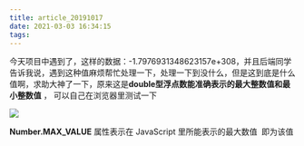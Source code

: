 ```yaml
---
title: article_20191017
date: 2021-03-03 16:34:15
tags:
---
```


今天项目中遇到了，这样的数据：-1.7976931348623157e+308，并且后端同学告诉我说，遇到这种值麻烦帮忙处理一下，处理一下到没什么，但是这到底是什么值啊，求助大神了一下，原来这是**double型浮点数能准确表示的最大整数值和最小整数值** ， 可以自己在浏览器里测试一下

<img src='https://imgtu.com/i/6A7RAJ'>

**Number.MAX_VALUE** 属性表示在 JavaScript 里所能表示的最大数值  即为该值